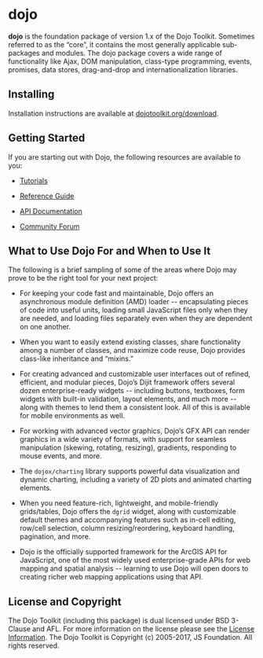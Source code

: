dojo
====

**dojo** is the foundation package of version 1.x of the Dojo Toolkit. Sometimes
referred to as the “core”, it contains the most generally applicable sub-packages
and modules. The dojo package covers a wide range of functionality like Ajax, DOM
manipulation, class-type programming, events, promises, data stores,
drag-and-drop and internationalization libraries.

Installing
----------

Installation instructions are available at
[dojotoolkit.org/download](<http://dojotoolkit.org/download/>).

Getting Started
---------------

If you are starting out with Dojo, the following resources are available to you:

-   [Tutorials](<http://dojotoolkit.org/documentation/>)

-   [Reference Guide](<http://dojotoolkit.org/reference-guide/>)

-   [API Documentation](<http://dojotoolkit.org/api/>)

-   [Community Forum](<http://dojotoolkit.org/community/>)

What to Use Dojo For and When to Use It
---------------------------------------

The following is a brief sampling of some of the areas where Dojo may prove to
be the right tool for your next project:

-   For keeping your code fast and maintainable, Dojo offers an asynchronous
    module definition (AMD) loader -- encapsulating pieces of code into useful
    units, loading small JavaScript files only when they are needed, and loading
    files separately even when they are dependent on one another.

-   When you want to easily extend existing classes, share functionality among a
    number of classes, and maximize code reuse, Dojo provides class-like
    inheritance and “mixins.”

-   For creating advanced and customizable user interfaces out of refined,
    efficient, and modular pieces, Dojo’s Dijit framework offers several dozen
    enterprise-ready widgets -- including buttons, textboxes, form widgets with
    built-in validation, layout elements, and much more -- along with themes to
    lend them a consistent look. All of this is available for mobile
    environments as well.

-   For working with advanced vector graphics, Dojo’s GFX API can render
    graphics in a wide variety of formats, with support for seamless
    manipulation (skewing, rotating, resizing), gradients, responding to mouse
    events, and more.

-   The `dojox/charting` library supports powerful data visualization and
    dynamic charting, including a variety of 2D plots and animated charting
    elements.

-   When you need feature-rich, lightweight, and mobile-friendly grids/tables,
    Dojo offers the `dgrid` widget, along with customizable default themes and
    accompanying features such as in-cell editing, row/cell selection, column
    resizing/reordering, keyboard handling, pagination, and more.

-   Dojo is the officially supported framework for the ArcGIS API for
    JavaScript, one of the most widely used enterprise-grade APIs for web
    mapping and spatial analysis -- learning to use Dojo will open doors to
    creating richer web mapping applications using that API.

License and Copyright
---------------------

The Dojo Toolkit (including this package) is dual licensed under BSD 3-Clause
and AFL. For more information on the license please see the [License
Information](<http://dojotoolkit.org/license>). The Dojo Toolkit is Copyright
(c) 2005-2017, JS Foundation. All rights reserved.
